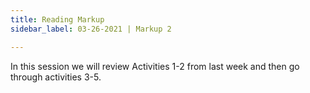 ```yaml
---
title: Reading Markup
sidebar_label: 03-26-2021 | Markup 2

---
```

In this session we will review Activities 1-2 from last week and then go through activities 3-5.

